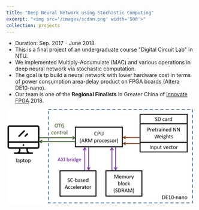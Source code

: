 ```yaml
---
title: "Deep Neural Network using Stochastic Computing"
excerpt: "<img src='/images/scdnn.png' width='500'>"
collection: projects
---
```


* Duration: Sep. 2017 - June 2018
* This is a final project of an undergraduate course "Digital Circuit Lab" in NTU.
* We implemented Multiply-Accumulate (MAC) and various operations in deep neural network via stochastic computation.
* The goal is tp build a neural network with lower hardware cost in terms of power consumption area-delay product on FPGA boards (Altera DE10-nano).
* Our team is one of the **Regional Finalists** in Greater China of [Innovate FPGA](http://www.innovatefpga.com/) 2018.

<img src='/images/scdnn.png' width='500'>